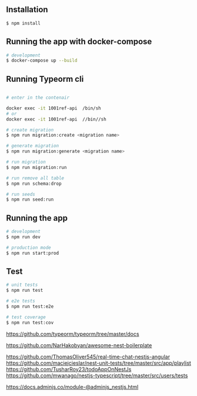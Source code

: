 ## Installation

```bash
$ npm install
```

## Running the app with docker-compose

```bash
# development
$ docker-compose up --build
```

## Running Typeorm cli

```bash

# enter in the contenair

docker exec -it 1001ref-api  /bin/sh
# or
docker exec -it 1001ref-api  //bin//sh

# create migration
$ npm run migration:create <migration name>

# generate migration
$ npm run migration:generate <migration name>

# run migration
$ npm run migration:run

# run remove all table
$ npm run schema:drop

# run seeds
$ npm run seed:run
```

## Running the app

```bash
# development
$ npm run dev

# production mode
$ npm run start:prod
```

## Test

```bash
# unit tests
$ npm run test

# e2e tests
$ npm run test:e2e

# test coverage
$ npm run test:cov
```

https://github.com/typeorm/typeorm/tree/master/docs

https://github.com/NarHakobyan/awesome-nest-boilerplate

https://github.com/ThomasOliver545/real-time-chat-nestjs-angular
https://github.com/maciejcieslar/nest-unit-tests/tree/master/src/app/playlist
https://github.com/TusharRoy23/todoAppOnNestJs
https://github.com/mwanago/nestjs-typescript/tree/master/src/users/tests

https://docs.adminjs.co/module-@adminjs_nestjs.html
